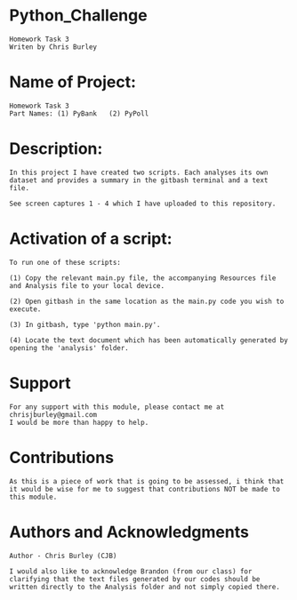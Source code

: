 # Python_Challenge

    Homework Task 3
    Writen by Chris Burley

# Name of Project:

    Homework Task 3
    Part Names: (1) PyBank   (2) PyPoll

# Description:

    In this project I have created two scripts. Each analyses its own dataset and provides a summary in the gitbash terminal and a text file.

    See screen captures 1 - 4 which I have uploaded to this repository.

# Activation of a script:

    To run one of these scripts: 

    (1) Copy the relevant main.py file, the accompanying Resources file and Analysis file to your local device.
    
    (2) Open gitbash in the same location as the main.py code you wish to execute.
    
    (3) In gitbash, type 'python main.py'.
    
    (4) Locate the text document which has been automatically generated by opening the 'analysis' folder.
    
    
# Support

    For any support with this module, please contact me at chrisjburley@gmail.com
    I would be more than happy to help.

# Contributions

    As this is a piece of work that is going to be assessed, i think that it would be wise for me to suggest that contributions NOT be made to this module.

# Authors and Acknowledgments

    Author - Chris Burley (CJB)

    I would also like to acknowledge Brandon (from our class) for clarifying that the text files generated by our codes should be written directly to the Analysis folder and not simply copied there.

